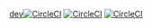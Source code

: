 [dev![CircleCI](https://circleci.com/gh/mobilemoneyapi/simulator/tree/dev.svg?style=shield&circle-token=d12406f5f82370f0b7fd5a5347047e858e8a339d)](https://circleci.com/gh/mobilemoneyapi/simulator/tree/dev)
[![CircleCI](https://circleci.com/gh/mobilemoneyapi/simulator/tree/staging.svg?style=shield&circle-token=d12406f5f82370f0b7fd5a5347047e858e8a339d)](https://circleci.com/gh/mobilemoneyapi/simulator/tree/staging)
[![CircleCI](https://circleci.com/gh/mobilemoneyapi/simulator/tree/master.svg?style=shield&circle-token=d12406f5f82370f0b7fd5a5347047e858e8a339d)](https://circleci.com/gh/mobilemoneyapi/simulator/tree/master)

